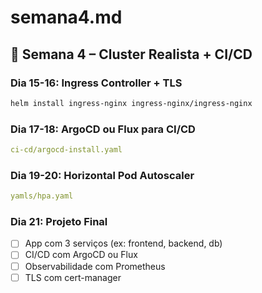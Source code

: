 # semana4.md

## 📅 Semana 4 – Cluster Realista + CI/CD

### Dia 15-16: Ingress Controller + TLS
```bash
helm install ingress-nginx ingress-nginx/ingress-nginx
```

### Dia 17-18: ArgoCD ou Flux para CI/CD
```yaml
ci-cd/argocd-install.yaml
```

### Dia 19-20: Horizontal Pod Autoscaler
```yaml
yamls/hpa.yaml
```

### Dia 21: Projeto Final
- [ ] App com 3 serviços (ex: frontend, backend, db)
- [ ] CI/CD com ArgoCD ou Flux
- [ ] Observabilidade com Prometheus
- [ ] TLS com cert-manager
